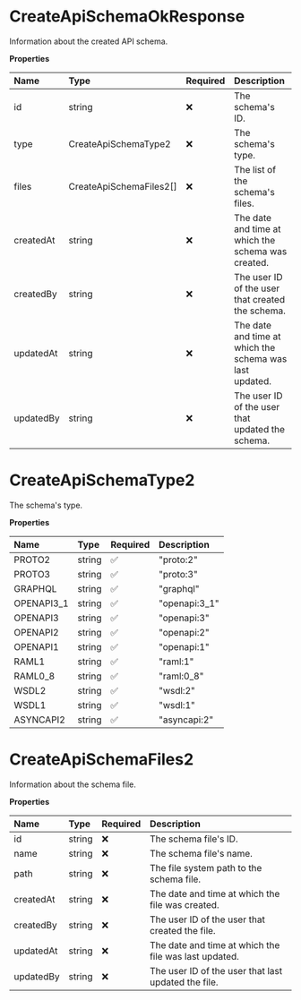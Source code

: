# CreateApiSchemaOkResponse

Information about the created API schema.

**Properties**

| Name      | Type                    | Required | Description                                             |
| :-------- | :---------------------- | :------- | :------------------------------------------------------ |
| id        | string                  | ❌       | The schema's ID.                                        |
| type      | CreateApiSchemaType2    | ❌       | The schema's type.                                      |
| files     | CreateApiSchemaFiles2[] | ❌       | The list of the schema's files.                         |
| createdAt | string                  | ❌       | The date and time at which the schema was created.      |
| createdBy | string                  | ❌       | The user ID of the user that created the schema.        |
| updatedAt | string                  | ❌       | The date and time at which the schema was last updated. |
| updatedBy | string                  | ❌       | The user ID of the user that updated the schema.        |

# CreateApiSchemaType2

The schema's type.

**Properties**

| Name       | Type   | Required | Description   |
| :--------- | :----- | :------- | :------------ |
| PROTO2     | string | ✅       | "proto:2"     |
| PROTO3     | string | ✅       | "proto:3"     |
| GRAPHQL    | string | ✅       | "graphql"     |
| OPENAPI3_1 | string | ✅       | "openapi:3_1" |
| OPENAPI3   | string | ✅       | "openapi:3"   |
| OPENAPI2   | string | ✅       | "openapi:2"   |
| OPENAPI1   | string | ✅       | "openapi:1"   |
| RAML1      | string | ✅       | "raml:1"      |
| RAML0_8    | string | ✅       | "raml:0_8"    |
| WSDL2      | string | ✅       | "wsdl:2"      |
| WSDL1      | string | ✅       | "wsdl:1"      |
| ASYNCAPI2  | string | ✅       | "asyncapi:2"  |

# CreateApiSchemaFiles2

Information about the schema file.

**Properties**

| Name      | Type   | Required | Description                                           |
| :-------- | :----- | :------- | :---------------------------------------------------- |
| id        | string | ❌       | The schema file's ID.                                 |
| name      | string | ❌       | The schema file's name.                               |
| path      | string | ❌       | The file system path to the schema file.              |
| createdAt | string | ❌       | The date and time at which the file was created.      |
| createdBy | string | ❌       | The user ID of the user that created the file.        |
| updatedAt | string | ❌       | The date and time at which the file was last updated. |
| updatedBy | string | ❌       | The user ID of the user that last updated the file.   |

<!-- This file was generated by liblab | https://liblab.com/ -->

